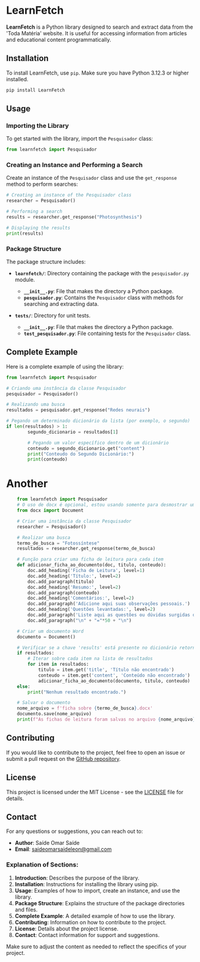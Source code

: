  
# LearnFetch

**LearnFetch** is a Python library designed to search and extract data from the 'Toda Matéria' website. It is useful for accessing information from articles and educational content programmatically.

## Installation

To install LearnFetch, use `pip`. Make sure you have Python 3.12.3 or higher installed.
```python
pip install LearnFetch
```
## Usage

### Importing the Library

To get started with the library, import the `Pesquisador` class:

```python
from learnfetch import Pesquisador
```

### Creating an Instance and Performing a Search

Create an instance of the `Pesquisador` class and use the `get_response` method to perform searches:

```python
# Creating an instance of the Pesquisador class
researcher = Pesquisador()

# Performing a search
results = researcher.get_response("Photosynthesis")

# Displaying the results
print(results)
```

### Package Structure

The package structure includes:

- **`learnfetch/`**: Directory containing the package with the `pesquisador.py` module.
  - **`__init__.py`**: File that makes the directory a Python package.
  - **`pesquisador.py`**: Contains the `Pesquisador` class with methods for searching and extracting data.

- **`tests/`**: Directory for unit tests.
  - **`__init__.py`**: File that makes the directory a Python package.
  - **`test_pesquisador.py`**: File containing tests for the `Pesquisador` class.

## Complete Example

Here is a complete example of using the library:

```python
from learnfetch import Pesquisador

# Criando uma instância da classe Pesquisador
pesquisador = Pesquisador()

# Realizando uma busca
resultados = pesquisador.get_response("Redes neurais")

# Pegando um determinado dicionário da lista (por exemplo, o segundo)
if len(resultados) > 1:
        segundo_dicionario = resultados[1] 

        # Pegando um valor específico dentro de um dicionário
        conteudo = segundo_dicionario.get("content")
        print("Conteudo do Segundo Dicionário:")
        print(conteudo)
```
# Another
```python
    from learnfetch import Pesquisador
    # O uso de docx é opcional, estou usando somente para desmostrar umas das utilidades da biblioteca
    from docx import Document

    # Criar uma instância da classe Pesquisador
    researcher = Pesquisador()

    # Realizar uma busca
    termo_de_busca = "Fotossíntese"
    resultados = researcher.get_response(termo_de_busca)

    # Função para criar uma ficha de leitura para cada item
    def adicionar_ficha_ao_documento(doc, titulo, conteudo):
        doc.add_heading('Ficha de Leitura', level=1)
        doc.add_heading('Título:', level=2)
        doc.add_paragraph(titulo)
        doc.add_heading('Resumo:', level=2)
        doc.add_paragraph(conteudo)
        doc.add_heading('Comentários:', level=2)
        doc.add_paragraph('Adicione aqui suas observações pessoais.')
        doc.add_heading('Questões levantadas:', level=2)
        doc.add_paragraph('Liste aqui as questões ou dúvidas surgidas durante a leitura.')
        doc.add_paragraph("\n" + "="*50 + "\n")

    # Criar um documento Word
    documento = Document()

    # Verificar se a chave 'results' está presente no dicionário retornado
    if resultados:
        # Iterar sobre cada item na lista de resultados
        for item in resultados:
            titulo = item.get('title', 'Título não encontrado')
            conteudo = item.get('content', 'Conteúdo não encontrado')
            adicionar_ficha_ao_documento(documento, titulo, conteudo)
    else:
        print("Nenhum resultado encontrado.")

    # Salvar o documento
    nome_arquivo = f'ficha sobre {termo_de_busca}.docx'
    documento.save(nome_arquivo)
    print(f"As fichas de leitura foram salvas no arquivo {nome_arquivo}.")
```
## Contributing

If you would like to contribute to the project, feel free to open an issue or submit a pull request on the [GitHub repository](https://github.com/SaideOmaer1240/LearnFetch).

## License

This project is licensed under the MIT License - see the [LICENSE](LICENSE) file for details.

## Contact

For any questions or suggestions, you can reach out to:

- **Author**: Saíde Omar Saíde
- **Email**: saideomarsaideleon@gmail.com
 

### Explanation of Sections:

1. **Introduction**: Describes the purpose of the library.
2. **Installation**: Instructions for installing the library using pip.
3. **Usage**: Examples of how to import, create an instance, and use the library.
4. **Package Structure**: Explains the structure of the package directories and files.
5. **Complete Example**: A detailed example of how to use the library.
6. **Contributing**: Information on how to contribute to the project.
7. **License**: Details about the project license.
8. **Contact**: Contact information for support and suggestions.

Make sure to adjust the content as needed to reflect the specifics of your project.